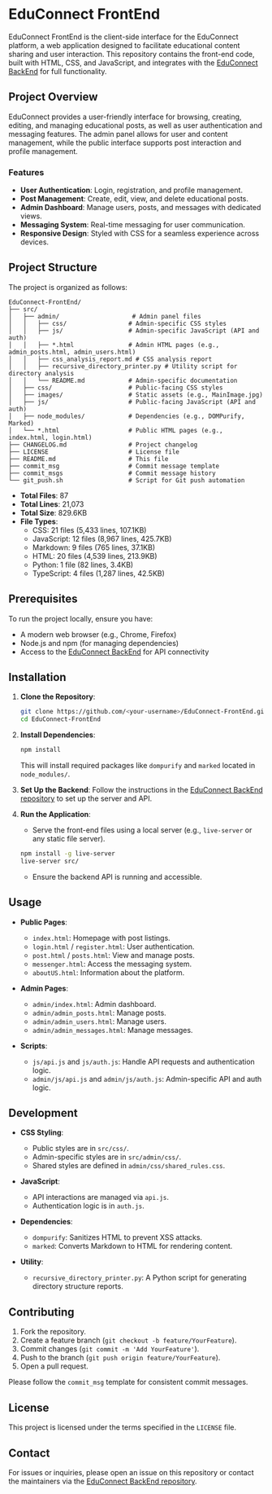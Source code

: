 
# EduConnect FrontEnd

EduConnect FrontEnd is the client-side interface for the EduConnect platform, a web application designed to facilitate educational content sharing and user interaction. This repository contains the front-end code, built with HTML, CSS, and JavaScript, and integrates with the [EduConnect BackEnd](https://github.com/MohammedBoure/EduConnect-BackEnd) for full functionality.

## Project Overview

EduConnect provides a user-friendly interface for browsing, creating, editing, and managing educational posts, as well as user authentication and messaging features. The admin panel allows for user and content management, while the public interface supports post interaction and profile management.

### Features
- **User Authentication**: Login, registration, and profile management.
- **Post Management**: Create, edit, view, and delete educational posts.
- **Admin Dashboard**: Manage users, posts, and messages with dedicated views.
- **Messaging System**: Real-time messaging for user communication.
- **Responsive Design**: Styled with CSS for a seamless experience across devices.

## Project Structure

The project is organized as follows:

```
EduConnect-FrontEnd/
├── src/
│   ├── admin/                    # Admin panel files
│   │   ├── css/                 # Admin-specific CSS styles
│   │   ├── js/                  # Admin-specific JavaScript (API and auth)
│   │   ├── *.html               # Admin HTML pages (e.g., admin_posts.html, admin_users.html)
│   │   ├── css_analysis_report.md # CSS analysis report
│   │   ├── recursive_directory_printer.py # Utility script for directory analysis
│   │   └── README.md            # Admin-specific documentation
│   ├── css/                     # Public-facing CSS styles
│   ├── images/                  # Static assets (e.g., MainImage.jpg)
│   ├── js/                      # Public-facing JavaScript (API and auth)
│   ├── node_modules/            # Dependencies (e.g., DOMPurify, Marked)
│   └── *.html                   # Public HTML pages (e.g., index.html, login.html)
├── CHANGELOG.md                 # Project changelog
├── LICENSE                      # License file
├── README.md                    # This file
├── commit_msg                   # Commit message template
├── commit_msgs                  # Commit message history
└── git_push.sh                  # Script for Git push automation
```

- **Total Files**: 87
- **Total Lines**: 21,073
- **Total Size**: 829.6KB
- **File Types**:
  - CSS: 21 files (5,433 lines, 107.1KB)
  - JavaScript: 12 files (8,967 lines, 425.7KB)
  - Markdown: 9 files (765 lines, 37.1KB)
  - HTML: 20 files (4,539 lines, 213.9KB)
  - Python: 1 file (82 lines, 3.4KB)
  - TypeScript: 4 files (1,287 lines, 42.5KB)

## Prerequisites

To run the project locally, ensure you have:
- A modern web browser (e.g., Chrome, Firefox)
- Node.js and npm (for managing dependencies)
- Access to the [EduConnect BackEnd](https://github.com/MohammedBoure/EduConnect-BackEnd) for API connectivity

## Installation

1. **Clone the Repository**:
   ```bash
   git clone https://github.com/<your-username>/EduConnect-FrontEnd.git
   cd EduConnect-FrontEnd
   ```

2. **Install Dependencies**:
   ```bash
   npm install
   ```
   This will install required packages like `dompurify` and `marked` located in `node_modules/`.

3. **Set Up the Backend**:
   Follow the instructions in the [EduConnect BackEnd repository](https://github.com/MohammedBoure/EduConnect-BackEnd) to set up the server and API.

4. **Run the Application**:
   - Serve the front-end files using a local server (e.g., `live-server` or any static file server).
   ```bash
   npm install -g live-server
   live-server src/
   ```
   - Ensure the backend API is running and accessible.

## Usage

- **Public Pages**:
  - `index.html`: Homepage with post listings.
  - `login.html` / `register.html`: User authentication.
  - `post.html` / `posts.html`: View and manage posts.
  - `messenger.html`: Access the messaging system.
  - `aboutUS.html`: Information about the platform.

- **Admin Pages**:
  - `admin/index.html`: Admin dashboard.
  - `admin/admin_posts.html`: Manage posts.
  - `admin/admin_users.html`: Manage users.
  - `admin/admin_messages.html`: Manage messages.

- **Scripts**:
  - `js/api.js` and `js/auth.js`: Handle API requests and authentication logic.
  - `admin/js/api.js` and `admin/js/auth.js`: Admin-specific API and auth logic.

## Development

- **CSS Styling**:
  - Public styles are in `src/css/`.
  - Admin-specific styles are in `src/admin/css/`.
  - Shared styles are defined in `admin/css/shared_rules.css`.

- **JavaScript**:
  - API interactions are managed via `api.js`.
  - Authentication logic is in `auth.js`.

- **Dependencies**:
  - `dompurify`: Sanitizes HTML to prevent XSS attacks.
  - `marked`: Converts Markdown to HTML for rendering content.

- **Utility**:
  - `recursive_directory_printer.py`: A Python script for generating directory structure reports.

## Contributing

1. Fork the repository.
2. Create a feature branch (`git checkout -b feature/YourFeature`).
3. Commit changes (`git commit -m 'Add YourFeature'`).
4. Push to the branch (`git push origin feature/YourFeature`).
5. Open a pull request.

Please follow the `commit_msg` template for consistent commit messages.

## License

This project is licensed under the terms specified in the `LICENSE` file.

## Contact

For issues or inquiries, please open an issue on this repository or contact the maintainers via the [EduConnect BackEnd repository](https://github.com/MohammedBoure/EduConnect-BackEnd).